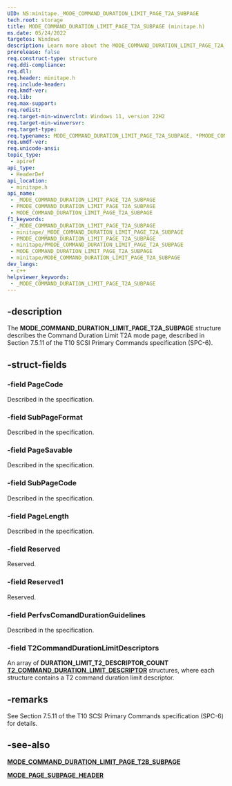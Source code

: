 ```yaml
---
UID: NS:minitape._MODE_COMMAND_DURATION_LIMIT_PAGE_T2A_SUBPAGE
tech.root: storage
title: MODE_COMMAND_DURATION_LIMIT_PAGE_T2A_SUBPAGE (minitape.h)
ms.date: 05/24/2022
targetos: Windows
description: Learn more about the MODE_COMMAND_DURATION_LIMIT_PAGE_T2A_SUBPAGE (minitape.h) structure.
prerelease: false
req.construct-type: structure
req.ddi-compliance: 
req.dll: 
req.header: minitape.h
req.include-header: 
req.kmdf-ver: 
req.lib: 
req.max-support: 
req.redist: 
req.target-min-winverclnt: Windows 11, version 22H2
req.target-min-winversvr: 
req.target-type: 
req.typenames: MODE_COMMAND_DURATION_LIMIT_PAGE_T2A_SUBPAGE, *PMODE_COMMAND_DURATION_LIMIT_PAGE_T2A_SUBPAGE
req.umdf-ver: 
req.unicode-ansi: 
topic_type:
 - apiref
api_type:
 - HeaderDef
api_location:
 - minitape.h
api_name:
 - _MODE_COMMAND_DURATION_LIMIT_PAGE_T2A_SUBPAGE
 - PMODE_COMMAND_DURATION_LIMIT_PAGE_T2A_SUBPAGE
 - MODE_COMMAND_DURATION_LIMIT_PAGE_T2A_SUBPAGE
f1_keywords:
 - _MODE_COMMAND_DURATION_LIMIT_PAGE_T2A_SUBPAGE
 - minitape/_MODE_COMMAND_DURATION_LIMIT_PAGE_T2A_SUBPAGE
 - PMODE_COMMAND_DURATION_LIMIT_PAGE_T2A_SUBPAGE
 - minitape/PMODE_COMMAND_DURATION_LIMIT_PAGE_T2A_SUBPAGE
 - MODE_COMMAND_DURATION_LIMIT_PAGE_T2A_SUBPAGE
 - minitape/MODE_COMMAND_DURATION_LIMIT_PAGE_T2A_SUBPAGE
dev_langs:
 - c++
helpviewer_keywords:
 - _MODE_COMMAND_DURATION_LIMIT_PAGE_T2A_SUBPAGE
---
```


## -description

The **MODE_COMMAND_DURATION_LIMIT_PAGE_T2A_SUBPAGE** structure describes the Command Duration Limit T2A mode page, described in Section 7.5.11 of the T10 SCSI Primary Commands specification (SPC-6).

## -struct-fields

### -field PageCode

Described in the specification.

### -field SubPageFormat

Described in the specification.

### -field PageSavable

Described in the specification.

### -field SubPageCode

Described in the specification.

### -field PageLength

Described in the specification.

### -field Reserved

Reserved.

### -field Reserved1

Reserved.

### -field PerfvsComandDurationGuidelines

Described in the specification.

### -field T2CommandDurationLimitDescriptors

An array of **DURATION_LIMIT_T2_DESCRIPTOR_COUNT** [**T2_COMMAND_DURATION_LIMIT_DESCRIPTOR**](ns-minitape-t2_command_duration_limit_descriptor.md) structures, where each structure contains a T2 command duration limit descriptor.

## -remarks

See Section 7.5.11 of the T10 SCSI Primary Commands specification (SPC-6) for details.

## -see-also

[**MODE_COMMAND_DURATION_LIMIT_PAGE_T2B_SUBPAGE**](ns-minitape-mode_command_duration_limit_page_t2b_subpage.md)

[**MODE_PAGE_SUBPAGE_HEADER**](ns-minitape-mode_page_subpage_header.md)
